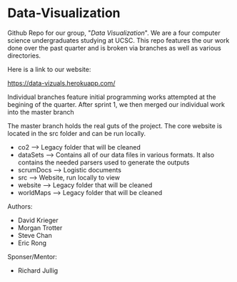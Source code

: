 # Data-Visualization

Github Repo for our group, "*Data Visualization*". We are a four computer science undergraduates studying at UCSC. This repo features the our work done over the past quarter and is broken via branches as well as various directories.

Here is a link to our website:

https://data-vizuals.herokuapp.com/

Individual branches feature initial programming works attempted at the begining of the quarter. After sprint 1, we then merged our individual work into the master branch

The master branch holds the real guts of the project. The core website is located in the src folder and can be run locally.
  * co2       --> Legacy folder that will be cleaned
  * dataSets  --> Contains all of our data files in various formats. It also contains the needed parsers used to generate the outputs
  * scrumDocs --> Logistic documents 
  * src       --> Website, run locally to view 
  * website   --> Legacy folder that will be cleaned
  * worldMaps --> Legacy folder that will be cleaned
  
Authors:
  * David Krieger
  * Morgan Trotter
  * Steve Chan
  * Eric Rong

Sponser/Mentor:
  * Richard Jullig
    
